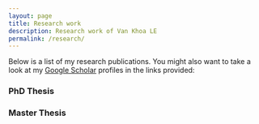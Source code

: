 ```yaml
---
layout: page
title: Research work
description: Research work of Van Khoa LE
permalink: /research/
---
```


Below is a list of my research publications. You might also want to take a look at my [Google Scholar](https://scholar.google.com/citations?user=TbNCzO8AAAAJ&hl=en) profiles in the links provided:

### PhD Thesis

### Master Thesis
